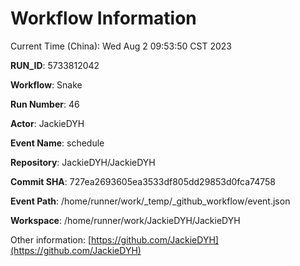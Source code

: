 # Workflow Information

Current Time (China): Wed Aug  2 09:53:50 CST 2023  

**RUN_ID**: 5733812042  

**Workflow**: Snake  

**Run Number**: 46  

**Actor**: JackieDYH  

**Event Name**: schedule  

**Repository**: JackieDYH/JackieDYH  

**Commit SHA**: 727ea2693605ea3533df805dd29853d0fca74758  

**Event Path**: /home/runner/work/_temp/_github_workflow/event.json  

**Workspace**: /home/runner/work/JackieDYH/JackieDYH  

Other information: [https://github.com/JackieDYH](https://github.com/JackieDYH)
